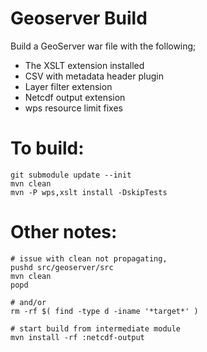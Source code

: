 Geoserver Build
===============

Build a GeoServer war file with the following;

* The XSLT extension installed
* CSV with metadata header plugin
* Layer filter extension
* Netcdf output extension
* wps resource limit fixes

# To build:


```
git submodule update --init
mvn clean
mvn -P wps,xslt install -DskipTests

```


# Other notes:

```
# issue with clean not propagating,
pushd src/geoserver/src
mvn clean
popd

# and/or
rm -rf $( find -type d -iname '*target*' )

# start build from intermediate module
mvn install -rf :netcdf-output

```
